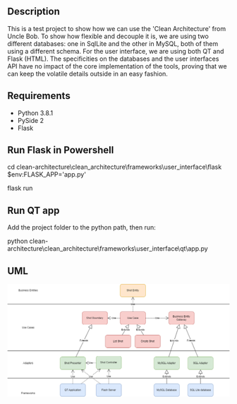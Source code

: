 ## Description
This is a test project to show how we can use the 'Clean Architecture'
from Uncle Bob. To show how flexible and decouple it is, we are using
two different databases: one in SqlLite and the other in MySQL, both
of them using a different schema. For the user interface, we are using
both QT and Flask (HTML). The specificities on the databases and the user interfaces API have no
impact of the core implementation of the tools, proving that we can
keep the volatile details outside in an easy fashion.

## Requirements
- Python 3.8.1
- PySide 2
- Flask

## Run Flask in Powershell
cd clean-architecture\clean_architecture\frameworks\user_interface\flask
$env:FLASK_APP='app.py'

flask run

## Run QT app
Add the project folder to the python path, then run:

python clean-architecture\clean_architecture\frameworks\user_interface\qt\app.py

## UML
![uml.png](uml.png)
